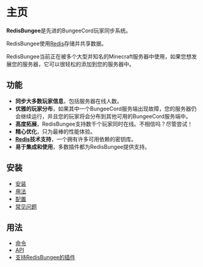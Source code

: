 # 主页

**RedisBungee**是先进的BungeeCord玩家同步系统。

RedisBungee使用[Redis](http://redis.io/)存储并共享数据。

RedisBungee当前正在被多个大型并知名的Minecraft服务器中使用，如果您想发展您的服务器，它可以很轻松的添加到您的服务器中。

## 功能

* **同步大多数玩家信息**，包括服务器在线人数。
* **优雅的玩家分布**，如果其中一个BungeeCord服务端出现故障，您的服务器仍会继续运行，并且您的玩家将会分布到其他可用的BungeeCord服务端中。
* **高度拓展**，RedisBungee支持数千个玩家同时在线。不相信吗？尽管尝试！
* **精心优化**，只为最棒的性能体验。
* [**Redis**](http://redis.io/)**技术支持**，一个拥有许多可用依赖的密钥库。
* **易于集成和使用**，多数插件都为RedisBungee提供支持。

## 安装

* [安装](installtion/installation.md)
* [用法](installtion/usage.md)
* [配置](installtion/configuration.md)
* [常见问题](installtion/faq.md)

## 用法

* [命令](usage-1/commands.md)
* [API](usage-1/api.md)
* [支持RedisBungee的插件](usage-1/plugins.md)

